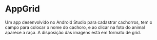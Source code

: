 # AppGrid
Um app desenvolvido no Android Studio para cadastrar cachorros, tem o campo para colocar o nome do cachoro, 
e ao clicar na foto do animal aparece a raça. A disposição das imagens está em formato de grid.

